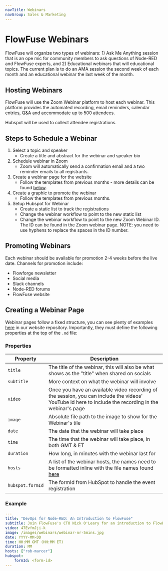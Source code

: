 ```yaml
---
navTitle: Webinars
navGroup: Sales & Marketing
---
```


# FlowFuse Webinars

FlowFuse will organize two types of webinars: 1) Ask Me Anything session that is an ope mic for community members to ask questions of Node-RED and FlowFuse experts, and 2) Educational webinars that will educational topics. The current plan is to do an AMA session the second week of each month and an educational webinar the last week of the month.

## Hosting Webinars

FlowFuse will use the Zoom Webinar platform to host each webinar. This platform provides the automated recording, email reminders, calendar entries, Q&A and accommodate up to 500 attendees.

Hubspot will be used to collect attendee registrations. 

## Steps to Schedule a Webinar

1. Select a topic and speaker
   * Create a title and abstract for the webinar and speaker bio
2. Schedule webinar in Zoom
   * Zoom will automatically send a confirmation email and a two reminder emails to all registrants.
3. Create a webinar page for the website
   * Follow the templates from previous months - more details can be found [below](#creating-a-webinar-page).
4. Create a graphic to promote the webinar
   * Follow the templates from previous months.
5. Setup Hubspot for Webinar
   * Create a static list to track the registrations
   * Change the webinar workflow to point to the new static list
   * Change the webinar workflow to point to the new Zoom Webinar ID.  The ID can be found in the Zoom webinar page. NOTE: you need to use hyphens to replace the spaces in the ID number.

## Promoting Webinars

Each webinar should be available for promotion 2-4 weeks before the live date. Channels for promotion include:
* Flowforge newsletter
* Social media
* Slack channels
* Node-RED forums
* FlowFuse website

## Creating a Webinar Page

Webinar pages follow a fixed structure, you can see plenty of examples [here](https://github.com/flowforge/website/tree/main/src/webinars) in our website repository. Importantly, they must define the following properties at the top of the `.md` file:

### Properties

| Property | Description
|-|-|
| `title` | The title of the webinar, this will also be what shows as the "title" when shared on socials
| `subtitle` | More context on what the webinar will involve
| `video` | Once you have an available video recording of the session, you can include the videos' YouTube id here to include the recording in the webinar's page
| `image` | Absolute file path to the image to show for the Webinar's tile
| `date` | The date that the webinar will take place
| `time` | The time that the webinar will take place, in both GMT & ET
| `duration` | How long, in minutes with the webinar last for
| `hosts` | A list of the webinar hosts, the names need to be formatted inline with the file names found [here](https://github.com/flowforge/website/tree/main/src/_data/team)
| `hubspot.formId` | The formId from HubSpot to handle the event registration

### Example

```yml
---
title: "DevOps for Node-RED: An Introduction to FlowFuse"
subtitle: Join FlowFuse's CTO Nick O'Leary for an introduction to FlowFuse and how it provides DevOps for Node-RED.
video: 47EvfmJji-k
image: /images/webinars/webinar-nr-5mins.jpg
date: YYYY-MM-DD
time: HH:MM GMT (HH:MM ET) 
duration: MM
hosts: ["rob-marcer"]
hubspot:
    formId: <form-id>
---
```
